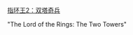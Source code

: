 [指环王2：双塔奇兵](https://www.bilibili.com/bangumi/play/ss33034)

"The Lord of the Rings: The Two Towers"
